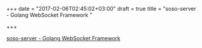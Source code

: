 +++
date = "2017-02-06T02:45:02+03:00"
draft = true
title = "soso-server - Golang WebSocket Framework "

+++

<p><a href="https://t.co/Mrm2ow7v4j">soso-server - Golang WebSocket Framework </a></p>
